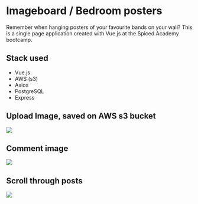 # Imageboard / Bedroom posters

Remember when hanging posters of your favourite bands on your wall?
This is a single page application created with Vue.js at the Spiced Academy bootcamp.

## Stack used

-   Vue.js
-   AWS (s3)
-   Axios
-   PostgreSQL
-   Express

## Upload Image, saved on AWS s3 bucket

<img src="https://media.giphy.com/media/HSxx5OcMmGiZhN5J1E/giphy.gif">

## Comment image

<img src="https://media.giphy.com/media/8ZsmIeES1ij4n6Mnf3/giphy.gif">

## Scroll through posts

<img src="https://media.giphy.com/media/3ClVmqrHiD8nGcjlMo/giphy.gif">
